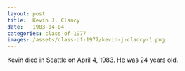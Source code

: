 ```yaml
---
layout: post
title:  Kevin J. Clancy
date:   1983-04-04
categories: class-of-1977
images: /assets/class-of-1977/kevin-j-clancy-1.png
---
```

Kevin died in Seattle on April 4, 1983.  He was 24 years old.
